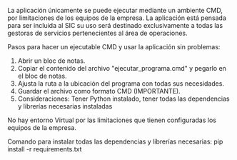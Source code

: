 La aplicación únicamente se puede ejecutar mediante un ambiente CMD, por limitaciones de los equipos de la empresa.
La aplicación está pensada para ser incluida al SIC su uso será destinado exclusivamente a todas las gestoras de servicios pertenecientes al área de operaciones.

Pasos para hacer un ejecutable CMD y usar la aplicación sin problemas:

1. Abrir un bloc de notas.
2. Copiar el contenido del archivo "ejecutar_programa.cmd" y pegarlo en el bloc de notas.
3. Ajusta la ruta a la ubicación del programa con todas sus necesidades.
4. Guardar el archivo como formato CMD (IMPORTANTE).
5. Consideraciones: Tener Python instalado, tener todas las dependencias y librerías necesarias instaladas

No hay entorno Virtual por las limitaciones que tienen configuradas los equipos de la empresa.

Comando para instalar todas las dependencias y librerías necesarias: pip install -r requirements.txt

